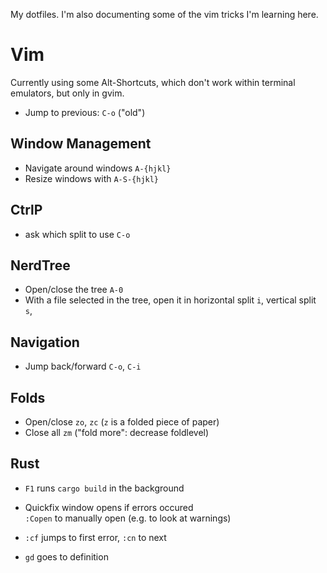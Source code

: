 My dotfiles. I'm also documenting some of the vim tricks I'm learning here.

# Vim

Currently using some Alt-Shortcuts, which don't work within terminal
emulators, but only in gvim.

- Jump to previous: `C-o` ("old")

## Window Management

- Navigate around windows `A-{hjkl}`
- Resize windows with `A-S-{hjkl}`

## CtrlP

- ask which split to use `C-o` 

## NerdTree

- Open/close the tree `A-0`
- With a file selected in the tree, open it
  in horizontal split `i`, vertical split `s`,

## Navigation

- Jump back/forward `C-o`, `C-i`

## Folds

- Open/close `zo`, `zc` (`z` is a folded piece of paper)
- Close all `zm` ("fold more": decrease foldlevel)

## Rust

- `F1` runs `cargo build` in the background
- Quickfix window opens if errors occured  
  `:Copen` to manually open (e.g. to look at warnings)
- `:cf` jumps to first error, `:cn` to next

- `gd` goes to definition

